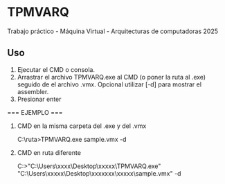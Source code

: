 # TPMVARQ
Trabajo práctico - Máquina Virtual - Arquitecturas de computadoras 2025

## Uso
1. Ejecutar el CMD o consola.
2. Arrastrar el archivo TPMVARQ.exe al CMD (o poner la ruta al .exe) seguido de el archivo .vmx. Opcional utilizar [-d] para mostrar el assembler.
3. Presionar enter

=== EJEMPLO ===
1. CMD en la misma carpeta del .exe y del .vmx

    C:\ruta>TPMVARQ.exe sample.vmx -d

2. CMD en ruta diferente
   
    C:\>"C:\Users\xxxx\Desktop\xxxxx\TPMVARQ.exe" "C:\Users\xxxxx\Desktop\xxxxxxx\xxxxx\sample.vmx" -d

